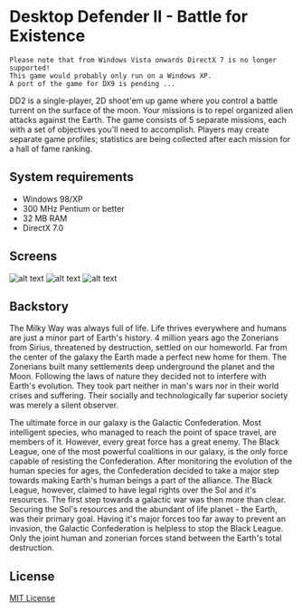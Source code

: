 Desktop Defender II - Battle for Existence
==============================================

```
Please note that from Windows Vista onwards DirectX 7 is no longer supported! 
This game would probably only run on a Windows XP.
A port of the game for DX9 is pending ...
```

DD2 is a single-player, 2D shoot'em up game where you control a battle turrent on the surface of the moon. Your missions is to repel organized alien attacks against the Earth. The game consists of 5 separate missions, each with a set of objectives you'll need to accomplish. Players may create separate game profiles; statistics are being collected after each mission for a hall of fame ranking.

## System requirements

 * Windows 98/XP
 * 300 MHz Pentium or better
 * 32 MB RAM
 * DirectX 7.0

## Screens

![alt text](http://i.imgur.com/UPLz8Gr.jpg "In game #1")
![alt text](http://i.imgur.com/L005keL.jpg "In game #2")
![alt text](http://i.imgur.com/AcHIVVw.jpg "In game #3")

## Backstory

The Milky Way was always full of life. Life thrives everywhere and humans are just a minor part of Earth's history. 4 million years ago the Zonerians from Sirius, threatened by destruction, settled on our homeworld. Far from the center of the galaxy the Earth made a perfect new home for them. The Zonerians built many settlements deep underground the planet and the Moon. Following the laws of nature they decided not to interfere with Earth's evolution. They took part neither in man's wars nor in their world crises and suffering. Their socially and technologically far superior society was merely a silent observer.

The ultimate force in our galaxy is the Galactic Confederation. Most intelligent species, who managed to reach the point of space travel, are members of it. However, every great force has a great enemy. The Black League, one of the most powerful coalitions in our galaxy, is the only force capable of resisting the Confederation. After monitoring the evolution of the human species for ages, the Confederation decided to take a major step towards making Earth's human beings a part of the alliance. The Black League, however, claimed to have legal rights over the Sol and it's resources. The first step towards a galactic war was then more than clear. Securing the Sol's resources and the abundant of life planet - the Earth, was their primary goal. Having it's major forces too far away to prevent an invasion, the Galactic Confederation is helpless to stop the Black League. Only the joint human and zonerian forces stand between the Earth's total destruction.

## License

[MIT License](LICENSE)
